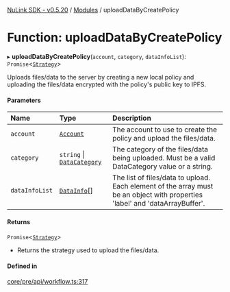 [NuLink SDK - v0.5.20](../README.md) / [Modules](../modules.md) / uploadDataByCreatePolicy

# Function: uploadDataByCreatePolicy

▸ **uploadDataByCreatePolicy**(`account`, `category`, `dataInfoList`): `Promise`<[`Strategy`](../classes/Strategy.md)\>

Uploads files/data to the server by creating a new local policy and uploading the files/data encrypted with the policy's public key to IPFS.

#### Parameters

| Name | Type | Description |
| :------ | :------ | :------ |
| `account` | [`Account`](../classes/Account.md) | The account to use to create the policy and upload the files/data. |
| `category` | `string` \| [`DataCategory`](../enums/DataCategory.md) | The category of the files/data being uploaded. Must be a valid DataCategory value or a string. |
| `dataInfoList` | [`DataInfo`](../types/DataInfo.md)[] | The list of files/data to upload. Each element of the array must be an object with properties 'label' and 'dataArrayBuffer'. |

#### Returns

`Promise`<[`Strategy`](../classes/Strategy.md)\>

- Returns the strategy used to upload the files/data.

#### Defined in

[core/pre/api/workflow.ts:317](https://github.com/NuLink-network/nulink-sdk/blob/e6138bf/src/core/pre/api/workflow.ts#L317)
